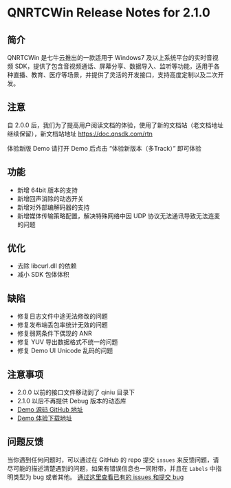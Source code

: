 # QNRTCWin Release Notes for 2.1.0

## 简介
QNRTCWin 是七牛云推出的一款适用于 Windows7 及以上系统平台的实时音视频 SDK，提供了包含音视频通话、屏幕分享、数据导入、监听等功能，适用于各种直播、教育、医疗等场景，并提供了灵活的开发接口，支持高度定制以及二次开发。

## 注意

自 2.0.0 后，我们为了提高用户阅读文档的体验，使用了新的文档站（老文档地址继续保留），新文档站地址 https://doc.qnsdk.com/rtn

体验新版 Demo 请打开 Demo 后点击 “体验新版本（多Track）” 即可体验

## 功能
- 新增 64bit 版本的支持
- 新增回声消除的动态开关
- 新增对外部编解码器的支持
- 新增媒体传输策略配置，解决特殊网络中因 UDP 协议无法通讯导致无法连麦的问题

## 优化
- 去除 libcurl.dll 的依赖
- 减小 SDK 包体体积

## 缺陷
- 修复日志文件中途无法修改的问题
- 修复发布端丢包率统计无效的问题
- 修复弱网条件下偶现的 ANR 
- 修复 YUV 导出数据格式不统一的问题
- 修复 Demo UI Unicode 乱码的问题

## 注意事项
- 2.0.0 以前的接口文件移动到了 qiniu 目录下
- 2.1.0 以后不再提供 Debug 版本的动态库
- [Demo 源码 GitHub 地址](https://github.com/pili-engineering/QNRTC-Windows)
- [Demo 体验下载地址](https://sdk-release.qnsdk.com/WindowsDemo.zip) 

## 问题反馈 
当你遇到任何问题时，可以通过在 GitHub 的 repo 提交 `issues` 来反馈问题，请尽可能的描述清楚遇到的问题，如果有错误信息也一同附带，并且在 ```Labels``` 中指明类型为 bug 或者其他。 [通过这里查看已有的 issues 和提交 bug](https://github.com/pili-engineering/QNRTC-Windows)
